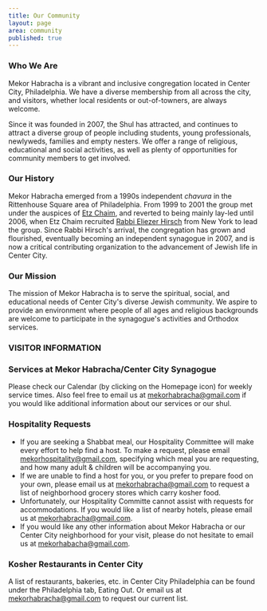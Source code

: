 ```yaml
---
title: Our Community
layout: page
area: community
published: true
---
```


### Who We Are

Mekor Habracha is a vibrant and inclusive congregation located in Center City, Philadelphia. We have a diverse membership from all across the city, and visitors, whether local residents or out-of-towners, are always welcome.

Since it was founded in 2007, the Shul has attracted, and continues to attract a diverse group of people including students, young professionals, newlyweds, families and empty nesters. We offer a range of religious, educational and social activities, as well as plenty of opportunities for community members to get involved. 

### Our History

Mekor Habracha emerged from a 1990s independent *chavura* in the Rittenhouse Square area of Philadelphia. From 1999 to 2001 the group met under the auspices of [Etz Chaim](http://www.etzchaimcenter.org), and reverted to being mainly lay-led until 2006, when Etz Chaim recruited [Rabbi Eliezer Hirsch](our-rabbi.html) from New York to lead the group. Since Rabbi Hirsch's arrival, the congregation has grown and flourished, eventually becoming an independent synagogue in 2007, and is now a critical contributing organization to the advancement of Jewish life in Center City.

### Our Mission

The mission of Mekor Habracha is to serve the spiritual, social, and educational needs of Center City's diverse Jewish community. We aspire to provide an environment where people of all ages and religious backgrounds are welcome to participate in the synagogue's activities and Orthodox services.

### VISITOR INFORMATION
### Services at Mekor Habracha/Center City Synagogue
Please check our Calendar (by clicking on the Homepage icon) for weekly service times.  Also feel free to email us at mekorhabracha@gmail.com if you would like additional information about our services or our shul.

### Hospitality Requests
- If you are seeking a Shabbat meal, our Hospitality Committee will make every effort to help find a host.  To make a request, please email mekorhospitality@gmail.com, specifying which meal you are requesting, and how many adult & children will be accompanying you.
- If we are unable to find a host for you, or you prefer to prepare food on your own, please email us at mekorhabracha@gmail.com to request a list of neighborhood grocery stores which carry kosher food.
- Unfortunately, our Hospitality Committe cannot assist with requests for accommodations.  If you would like a list of nearby hotels, please email us at mekorhabracha@gmail.com.
- If you would like any other information about Mekor Habracha or our Center City neighborhood for your visit, please do not hesitate to email us at mekorhabacha@gmail.com.

### Kosher Restaurants in Center City

A list of restaurants, bakeries, etc. in Center City Philadelphia can be found under the Philadelphia tab, Eating Out.  Or email us at mekorhabracha@gmail.com to request our current list.


